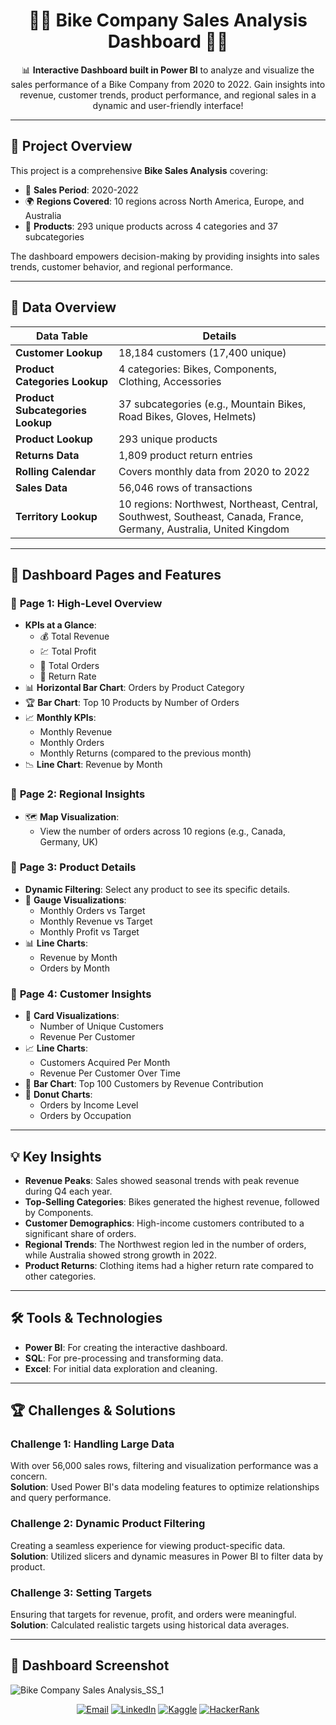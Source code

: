 <h1 align="center">🚴‍♂️ Bike Company Sales Analysis Dashboard 🚴‍♀️</h1>

<p align="center">
  📊 <strong>Interactive Dashboard built in Power BI</strong> to analyze and visualize the sales performance of a Bike Company from 2020 to 2022.  
  Gain insights into revenue, customer trends, product performance, and regional sales in a dynamic and user-friendly interface!
</p>

---

## 🌟 Project Overview  
This project is a comprehensive **Bike Sales Analysis** covering:  
- 📅 **Sales Period**: 2020-2022  
- 🌍 **Regions Covered**: 10 regions across North America, Europe, and Australia  
- 🛒 **Products**: 293 unique products across 4 categories and 37 subcategories  

The dashboard empowers decision-making by providing insights into sales trends, customer behavior, and regional performance.  

---

## 📂 Data Overview  

| **Data Table**               | **Details**                                                                 |
|-------------------------------|-----------------------------------------------------------------------------|
| **Customer Lookup**           | 18,184 customers (17,400 unique)                                           |
| **Product Categories Lookup** | 4 categories: Bikes, Components, Clothing, Accessories                     |
| **Product Subcategories Lookup** | 37 subcategories (e.g., Mountain Bikes, Road Bikes, Gloves, Helmets)     |
| **Product Lookup**            | 293 unique products                                                       |
| **Returns Data**              | 1,809 product return entries                                              |
| **Rolling Calendar**          | Covers monthly data from 2020 to 2022                                     |
| **Sales Data**                | 56,046 rows of transactions                                               |
| **Territory Lookup**          | 10 regions: Northwest, Northeast, Central, Southwest, Southeast, Canada, France, Germany, Australia, United Kingdom |

---

## 🎨 Dashboard Pages and Features  

### 📌 **Page 1: High-Level Overview**  
- **KPIs at a Glance**:  
  - 💰 Total Revenue  
  - 💹 Total Profit  
  - 🛒 Total Orders  
  - 🔄 Return Rate  
- 📊 **Horizontal Bar Chart**: Orders by Product Category  
- 🏆 **Bar Chart**: Top 10 Products by Number of Orders  
- 📈 **Monthly KPIs**:  
  - Monthly Revenue  
  - Monthly Orders  
  - Monthly Returns (compared to the previous month)  
- 📉 **Line Chart**: Revenue by Month  

### 📌 **Page 2: Regional Insights**  
- 🗺️ **Map Visualization**:  
  - View the number of orders across 10 regions (e.g., Canada, Germany, UK)  

### 📌 **Page 3: Product Details**  
- **Dynamic Filtering**: Select any product to see its specific details.  
- 🎯 **Gauge Visualizations**:  
  - Monthly Orders vs Target  
  - Monthly Revenue vs Target  
  - Monthly Profit vs Target  
- 📊 **Line Charts**:  
  - Revenue by Month  
  - Orders by Month  

### 📌 **Page 4: Customer Insights**  
- 👤 **Card Visualizations**:  
  - Number of Unique Customers  
  - Revenue Per Customer  
- 📈 **Line Charts**:  
  - Customers Acquired Per Month  
  - Revenue Per Customer Over Time  
- 🏅 **Bar Chart**: Top 100 Customers by Revenue Contribution  
- 🍩 **Donut Charts**:  
  - Orders by Income Level  
  - Orders by Occupation  

---

## 💡 Key Insights  
- **Revenue Peaks**: Sales showed seasonal trends with peak revenue during Q4 each year.  
- **Top-Selling Categories**: Bikes generated the highest revenue, followed by Components.  
- **Customer Demographics**: High-income customers contributed to a significant share of orders.  
- **Regional Trends**: The Northwest region led in the number of orders, while Australia showed strong growth in 2022.  
- **Product Returns**: Clothing items had a higher return rate compared to other categories.  

---

## 🛠️ Tools & Technologies  
- **Power BI**: For creating the interactive dashboard.  
- **SQL**: For pre-processing and transforming data.  
- **Excel**: For initial data exploration and cleaning.  

---

## 🏆 Challenges & Solutions  
### Challenge 1: Handling Large Data  
With over 56,000 sales rows, filtering and visualization performance was a concern.  
**Solution**: Used Power BI's data modeling features to optimize relationships and query performance.  

### Challenge 2: Dynamic Product Filtering  
Creating a seamless experience for viewing product-specific data.  
**Solution**: Utilized slicers and dynamic measures in Power BI to filter data by product.  

### Challenge 3: Setting Targets  
Ensuring that targets for revenue, profit, and orders were meaningful.  
**Solution**: Calculated realistic targets using historical data averages.  

---

## 📸 Dashboard Screenshot  
![Bike Company Sales Analysis_SS_1](https://github.com/user-attachments/assets/6109ecb4-df95-4cd0-a061-5d0d037e1f91)

<p align="center"> <a href="mailto:akshay.manchekar2002@gmail.com"><img src="https://img.shields.io/badge/Email-D14836?style=for-the-badge&logo=gmail&logoColor=white" alt="Email"></a> <a href="https://www.linkedin.com/in/akshaymanchekar"><img src="https://img.shields.io/badge/LinkedIn-0077B5?style=for-the-badge&logo=linkedin&logoColor=white" alt="LinkedIn"></a> <a href="https://www.kaggle.com/akshaymanchekar"><img src="https://img.shields.io/badge/Kaggle-20BEFF?style=for-the-badge&logo=kaggle&logoColor=white" alt="Kaggle"></a> <a href="https://www.hackerrank.com/akshay_mancheka1"><img src="https://img.shields.io/badge/HackerRank-2EC866?style=for-the-badge&logo=hackerrank&logoColor=white" alt="HackerRank"></a> </p>


